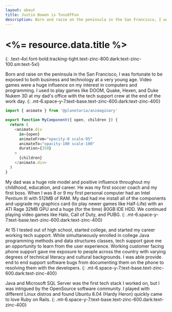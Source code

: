 ```yaml
---
layout: about
title: Justin Bowen is TonsOfFun
description: Born and raise on the peninsula in the San Francisco, I was fortunate to be exposed to both business and technology at a very young age. Video games were a huge influence on my interest in computers and programming. I used to play games like DOOM, Quake, Hexen, and Duke Nukem 3D at my dad's office with the tech support crew at the end of the work day. 
---
```

# <%= resource.data.title %>
{: .text-4xl.font-bold.tracking-tight.text-zinc-800.dark:text-zinc-100.sm:text-5xl}

Born and raise on the peninsula in the San Francisco, I was fortunate to be exposed to both business and technology at a very young age. Video games were a huge influence on my interest in computers and programming. I used to play games like DOOM, Quake, Hexen, and Duke Nukem 3D at my dad's office with the tech support crew at the end of the work day. 
{: .mt-6.space-y-7.text-base.text-zinc-600.dark:text-zinc-400}

```js
import { animate } from '@planetaria/animaginary'

export function MyComponent({ open, children }) {
  return (
    <animate.div
      in={open}
      animateFrom="opacity-0 scale-95"
      animateTo="opacity-100 scale-100"
      duration={350}
    >
      {children}
    </animate.div>
  )
}
```

My dad was a huge role model and positive influence throughout my childhood, education, and career. He was my first soccer coach and my first boss. When I was 8 or 9 my first personal computer had an Intel Pentium III with 512MB of RAM. My dad had me install all of the components and upgrade my graphics card (to play newer games like Half-Life) with an ATI Rage 32MB GPU and a huge (for the time) 80GB IDE HDD. We continued playing video games like Halo, Call of Duty, and PUBG.
{: .mt-6.space-y-7.text-base.text-zinc-600.dark:text-zinc-400}

At 15 I tested out of high school, started college, and started my career working tech support. While simultaneously enrolled in college Java programming methods and data structures classes, tech support gave me an opportunity to learn from the user experience. Working customer facing phone support gave me exposure to people across the country with varying degrees of technical literacy and cultural backgrounds. I was able provide end to end support software bugs from documenting them on the phone to resolving them with the developers. 
{: .mt-6.space-y-7.text-base.text-zinc-600.dark:text-zinc-400}

Java and Microsoft SQL Server was the first tech stack I worked on, but I was intrigued by the OpenSource software community. I played with different Linux distros and found Ubuntu 8.04 (Hardy Heron) quickly came to love Ruby on Rails. 
{: .mt-6.space-y-7.text-base.text-zinc-600.dark:text-zinc-400}